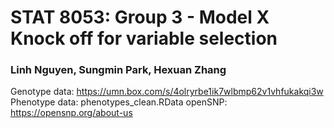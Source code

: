 # STAT 8053: Group 3 - Model X Knock off for variable selection

### Linh Nguyen, Sungmin Park, Hexuan Zhang

Genotype data: https://umn.box.com/s/4olryrbe1ik7wlbmp62v1vhfukakqi3w
Phenotype data: phenotypes_clean.RData
openSNP: https://opensnp.org/about-us
